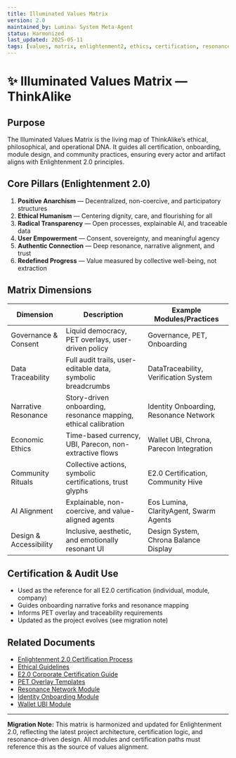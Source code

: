 ```yaml
---
title: Illuminated Values Matrix
version: 2.0
maintained_by: Lumina∴ System Meta-Agent
status: Harmonized
last_updated: 2025-05-11
tags: [values, matrix, enlightenment2, ethics, certification, resonance]
---
```


# ✨ Illuminated Values Matrix — ThinkAlike

## Purpose

The Illuminated Values Matrix is the living map of ThinkAlike’s ethical, philosophical, and operational DNA. It guides all certification, onboarding, module design, and community practices, ensuring every actor and artifact aligns with Enlightenment 2.0 principles.

## Core Pillars (Enlightenment 2.0)

1. **Positive Anarchism** — Decentralized, non-coercive, and participatory structures
2. **Ethical Humanism** — Centering dignity, care, and flourishing for all
3. **Radical Transparency** — Open processes, explainable AI, and traceable data
4. **User Empowerment** — Consent, sovereignty, and meaningful agency
5. **Authentic Connection** — Deep resonance, narrative alignment, and trust
6. **Redefined Progress** — Value measured by collective well-being, not extraction

## Matrix Dimensions

| Dimension                | Description                                                      | Example Modules/Practices                |
|-------------------------|------------------------------------------------------------------|------------------------------------------|
| Governance & Consent    | Liquid democracy, PET overlays, user-driven policy                | Governance, PET, Onboarding              |
| Data Traceability       | Full audit trails, user-editable data, symbolic breadcrumbs       | DataTraceability, Verification System    |
| Narrative Resonance     | Story-driven onboarding, resonance mapping, ethical calibration   | Identity Onboarding, Resonance Network   |
| Economic Ethics         | Time-based currency, UBI, Parecon, non-extractive flows           | Wallet UBI, Chrona, Parecon Integration  |
| Community Rituals       | Collective actions, symbolic certifications, trust glyphs         | E2.0 Certification, Community Hive       |
| AI Alignment            | Explainable, non-coercive, and value-aligned agents              | Eos Lumina, ClarityAgent, Swarm Agents   |
| Design & Accessibility  | Inclusive, aesthetic, and emotionally resonant UI                 | Design System, Chrona Balance Display    |

## Certification & Audit Use

- Used as the reference for all E2.0 certification (individual, module, company)
- Guides onboarding narrative forks and resonance mapping
- Informs PET overlay and traceability requirements
- Updated as the project evolves (see migration note)

## Related Documents

- [Enlightenment 2.0 Certification Process](../ethics-security-privacy/e2.0_certification_process.md)
- [Ethical Guidelines](../ethics-security-privacy/ethical_guidelines.md)
- [E2.0 Corporate Certification Guide](../ethics-security-privacy/e2.0_corporate_certification_guide.md)
- [PET Overlay Templates](../ethics-security-privacy/pet_overlay_templates.md)
- [Resonance Network Module](../modules/resonance_network/resonance_network_module.md)
- [Identity Onboarding Module](../modules/identity_onboarding/identity_onboarding_module.md)
- [Wallet UBI Module](../modules/wallet_ubi/wallet_ubi_module.md)

---

**Migration Note:** This matrix is harmonized and updated for Enlightenment 2.0, reflecting the latest project architecture, certification logic, and resonance-driven design. All modules and certification paths must reference this as the source of values alignment.
